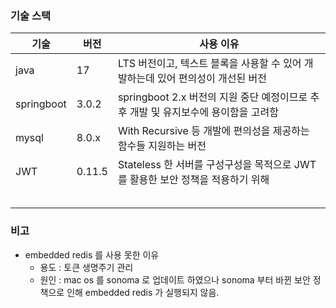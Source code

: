 ### 기술  스택

| 기술         | 버전     | 사용 이유                                                 |
|------------|--------|-------------------------------------------------------|
| java       | 17     | LTS 버전이고, 텍스트 블록을 사용할 수 있어 개발하는데 있어 편의성이 개선된 버전       |
| springboot | 3.0.2  | springboot 2.x 버전의 지원 중단 예정이므로 추후 개발 및 유지보수에 용이함을 고려함 |
| mysql      | 8.0.x  | With Recursive 등 개발에 편의성을 제공하는 함수들 지원하는 버전            |
| JWT        | 0.11.5 | Stateless 한 서버를 구성구성을 목적으로 JWT 를 활용한 보안 정책을 적용하기 위해   |
|            |        |                                                       |
|            |        |                                                       |
|            |        |                                                       |
|            |        |                                                       |
|            |        |                                                       |


### 비고
- embedded redis 를 사용 못한 이유
    - 용도 : 토큰 생명주기 관리
    - 원인 : mac os 를 sonoma 로 업데이트 하였으나 sonoma 부터 바뀐 보안 정책으로 인해 embedded redis 가 실행되지 않음.
